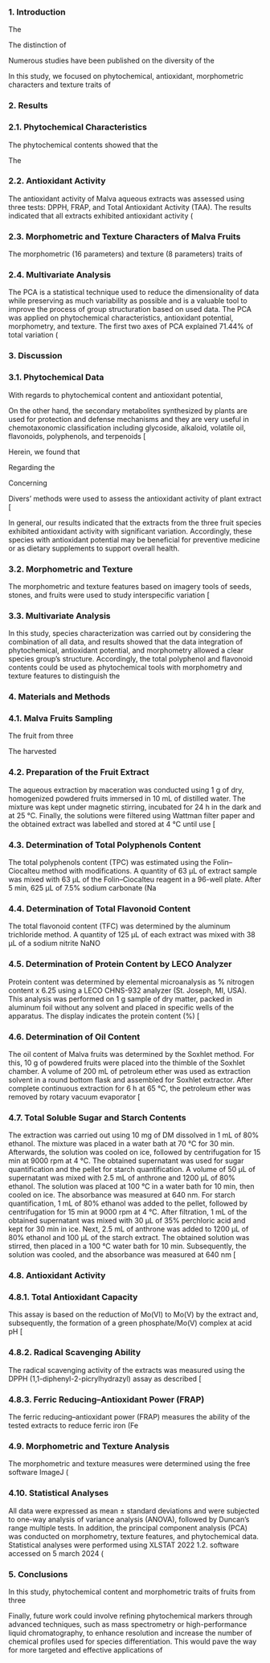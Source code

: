 ### 1. Introduction

The

The distinction of

Numerous studies have been published on the diversity of the

In this study, we focused on phytochemical, antioxidant, morphometric characters and texture traits of

### 2. Results

### 2.1. Phytochemical Characteristics

The phytochemical contents showed that the

The

### 2.2. Antioxidant Activity

The antioxidant activity of Malva aqueous extracts was assessed using three tests: DPPH, FRAP, and Total Antioxidant Activity (TAA). The results indicated that all extracts exhibited antioxidant activity (

### 2.3. Morphometric and Texture Characters of Malva Fruits

The morphometric (16 parameters) and texture (8 parameters) traits of

### 2.4. Multivariate Analysis

The PCA is a statistical technique used to reduce the dimensionality of data while preserving as much variability as possible and is a valuable tool to improve the process of group structuration based on used data. The PCA was applied on phytochemical characteristics, antioxidant potential, morphometry, and texture. The first two axes of PCA explained 71.44% of total variation (

### 3. Discussion

### 3.1. Phytochemical Data

With regards to phytochemical content and antioxidant potential,

On the other hand, the secondary metabolites synthesized by plants are used for protection and defense mechanisms and they are very useful in chemotaxonomic classification including glycoside, alkaloid, volatile oil, flavonoids, polyphenols, and terpenoids [

Herein, we found that

Regarding the

Concerning

Divers’ methods were used to assess the antioxidant activity of plant extract [

In general, our results indicated that the extracts from the three fruit species exhibited antioxidant activity with significant variation. Accordingly, these species with antioxidant potential may be beneficial for preventive medicine or as dietary supplements to support overall health.

### 3.2. Morphometric and Texture

The morphometric and texture features based on imagery tools of seeds, stones, and fruits were used to study interspecific variation [

### 3.3. Multivariate Analysis

In this study, species characterization was carried out by considering the combination of all data, and results showed that the data integration of phytochemical, antioxidant potential, and morphometry allowed a clear species group’s structure. Accordingly, the total polyphenol and flavonoid contents could be used as phytochemical tools with morphometry and texture features to distinguish the

### 4. Materials and Methods

### 4.1. Malva Fruits Sampling

The fruit from three

The harvested

### 4.2. Preparation of the Fruit Extract

The aqueous extraction by maceration was conducted using 1 g of dry, homogenized powdered fruits immersed in 10 mL of distilled water. The mixture was kept under magnetic stirring, incubated for 24 h in the dark and at 25 °C. Finally, the solutions were filtered using Wattman filter paper and the obtained extract was labelled and stored at 4 °C until use [

### 4.3. Determination of Total Polyphenols Content

The total polyphenols content (TPC) was estimated using the Folin–Ciocalteu method with modifications. A quantity of 63 μL of extract sample was mixed with 63 μL of the Folin–Ciocalteu reagent in a 96-well plate. After 5 min, 625 μL of 7.5% sodium carbonate (Na

### 4.4. Determination of Total Flavonoid Content

The total flavonoid content (TFC) was determined by the aluminum trichloride method. A quantity of 125 μL of each extract was mixed with 38 μL of a sodium nitrite NaNO

### 4.5. Determination of Protein Content by LECO Analyzer

Protein content was determined by elemental microanalysis as % nitrogen content x 6.25 using a LECO CHNS-932 analyzer (St. Joseph, MI, USA). This analysis was performed on 1 g sample of dry matter, packed in aluminum foil without any solvent and placed in specific wells of the apparatus. The display indicates the protein content (%) [

### 4.6. Determination of Oil Content

The oil content of Malva fruits was determined by the Soxhlet method. For this, 10 g of powdered fruits were placed into the thimble of the Soxhlet chamber. A volume of 200 mL of petroleum ether was used as extraction solvent in a round bottom flask and assembled for Soxhlet extractor. After complete continuous extraction for 6 h at 65 °C, the petroleum ether was removed by rotary vacuum evaporator [

### 4.7. Total Soluble Sugar and Starch Contents

The extraction was carried out using 10 mg of DM dissolved in 1 mL of 80% ethanol. The mixture was placed in a water bath at 70 °C for 30 min. Afterwards, the solution was cooled on ice, followed by centrifugation for 15 min at 9000 rpm at 4 °C. The obtained supernatant was used for sugar quantification and the pellet for starch quantification. A volume of 50 µL of supernatant was mixed with 2.5 mL of anthrone and 1200 µL of 80% ethanol. The solution was placed at 100 °C in a water bath for 10 min, then cooled on ice. The absorbance was measured at 640 nm. For starch quantification, 1 mL of 80% ethanol was added to the pellet, followed by centrifugation for 15 min at 9000 rpm at 4 °C. After filtration, 1 mL of the obtained supernatant was mixed with 30 µL of 35% perchloric acid and kept for 30 min in ice. Next, 2.5 mL of anthrone was added to 1200 µL of 80% ethanol and 100 µL of the starch extract. The obtained solution was stirred, then placed in a 100 °C water bath for 10 min. Subsequently, the solution was cooled, and the absorbance was measured at 640 nm [

### 4.8. Antioxidant Activity

### 4.8.1. Total Antioxidant Capacity

This assay is based on the reduction of Mo(VI) to Mo(V) by the extract and, subsequently, the formation of a green phosphate/Mo(V) complex at acid pH [

### 4.8.2. Radical Scavenging Ability

The radical scavenging activity of the extracts was measured using the DPPH (1,1-diphenyl-2-picrylhydrazyl) assay as described [

### 4.8.3. Ferric Reducing–Antioxidant Power (FRAP)

The ferric reducing–antioxidant power (FRAP) measures the ability of the tested extracts to reduce ferric iron (Fe

### 4.9. Morphometric and Texture Analysis

The morphometric and texture measures were determined using the free software ImageJ (

### 4.10. Statistical Analyses

All data were expressed as mean ± standard deviations and were subjected to one-way analysis of variance analysis (ANOVA), followed by Duncan’s range multiple tests. In addition, the principal component analysis (PCA) was conducted on morphometry, texture features, and phytochemical data. Statistical analyses were performed using XLSTAT 2022 1.2. software accessed on 5 march 2024 (

### 5. Conclusions

In this study, phytochemical content and morphometric traits of fruits from three

Finally, future work could involve refining phytochemical markers through advanced techniques, such as mass spectrometry or high-performance liquid chromatography, to enhance resolution and increase the number of chemical profiles used for species differentiation. This would pave the way for more targeted and effective applications of